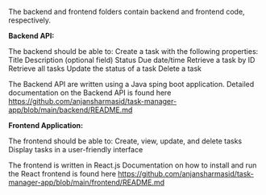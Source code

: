 The backend and frontend folders contain backend and frontend code, respectively.

**Backend API:**

The backend should be able to:
Create a task with the following properties:
Title
Description (optional field)
Status
Due date/time
Retrieve a task by ID
Retrieve all tasks
Update the status of a task
Delete a task

The Backend API are written using a Java sping boot application.
Detailed documentation on the Backend API is found here https://github.com/anjansharmasid/task-manager-app/blob/main/backend/README.md



**Frontend Application:**

The frontend should be able to:
Create, view, update, and delete tasks
Display tasks in a user-friendly interface

The frontend is written in React.js 
Documentation on how to install and run the React frontend is found here https://github.com/anjansharmasid/task-manager-app/blob/main/frontend/README.md







